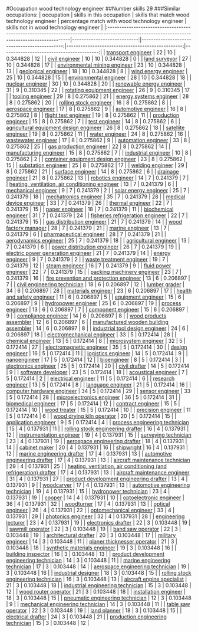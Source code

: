 #Occupation wood technology engineer
##Number skills 29
###Similar occupations:
| occupation                                                                                                                                  |   skills in this occupation |   skills that match wood technology engineer |   percentage match with wood technology engineer |   skills not in wood technology engineer |
|:--------------------------------------------------------------------------------------------------------------------------------------------|----------------------------:|---------------------------------------------:|-------------------------------------------------:|-----------------------------------------:|
| [transport engineer](transport_engineer.md)                                                                                                 |                          22 |                                           10 |                                         0.344828 |                                       12 |
| [civil engineer](civil_engineer.md)                                                                                                         |                          10 |                                           10 |                                         0.344828 |                                        0 |
| [land surveyor](land_surveyor.md)                                                                                                           |                          27 |                                           10 |                                         0.344828 |                                       17 |
| [environmental mining engineer](environmental_mining_engineer.md)                                                                           |                          23 |                                           10 |                                         0.344828 |                                       13 |
| [geological engineer](geological_engineer.md)                                                                                               |                          18 |                                           10 |                                         0.344828 |                                        8 |
| [wind energy engineer](wind_energy_engineer.md)                                                                                             |                          25 |                                           10 |                                         0.344828 |                                       15 |
| [environmental engineer](environmental_engineer.md)                                                                                         |                          28 |                                           10 |                                         0.344828 |                                       18 |
| [nuclear engineer](nuclear_engineer.md)                                                                                                     |                          30 |                                           10 |                                         0.344828 |                                       20 |
| [renewable energy engineer](renewable_energy_engineer.md)                                                                                   |                          31 |                                            9 |                                         0.310345 |                                       22 |
| [rotating equipment engineer](rotating_equipment_engineer.md)                                                                               |                          26 |                                            9 |                                         0.310345 |                                       17 |
| [tooling engineer](tooling_engineer.md)                                                                                                     |                          29 |                                            8 |                                         0.275862 |                                       21 |
| [energy systems engineer](energy_systems_engineer.md)                                                                                       |                          28 |                                            8 |                                         0.275862 |                                       20 |
| [rolling stock engineer](rolling_stock_engineer.md)                                                                                         |                          16 |                                            8 |                                         0.275862 |                                        8 |
| [aerospace engineer](aerospace_engineer.md)                                                                                                 |                          17 |                                            8 |                                         0.275862 |                                        9 |
| [automotive engineer](automotive_engineer.md)                                                                                               |                          16 |                                            8 |                                         0.275862 |                                        8 |
| [flight test engineer](flight_test_engineer.md)                                                                                             |                          19 |                                            8 |                                         0.275862 |                                       11 |
| [production engineer](production_engineer.md)                                                                                               |                          15 |                                            8 |                                         0.275862 |                                        7 |
| [test engineer](test_engineer.md)                                                                                                           |                          14 |                                            8 |                                         0.275862 |                                        6 |
| [agricultural equipment design engineer](agricultural_equipment_design_engineer.md)                                                         |                          26 |                                            8 |                                         0.275862 |                                       18 |
| [satellite engineer](satellite_engineer.md)                                                                                                 |                          19 |                                            8 |                                         0.275862 |                                       11 |
| [water engineer](water_engineer.md)                                                                                                         |                          24 |                                            8 |                                         0.275862 |                                       16 |
| [wastewater engineer](wastewater_engineer.md)                                                                                               |                          17 |                                            8 |                                         0.275862 |                                        9 |
| [automation engineer](automation_engineer.md)                                                                                               |                          33 |                                            8 |                                         0.275862 |                                       25 |
| [gas production engineer](gas_production_engineer.md)                                                                                       |                          22 |                                            8 |                                         0.275862 |                                       14 |
| [manufacturing engineer](manufacturing_engineer.md)                                                                                         |                          15 |                                            8 |                                         0.275862 |                                        7 |
| [industrial engineer](industrial_engineer.md)                                                                                               |                          10 |                                            8 |                                         0.275862 |                                        2 |
| [container equipment design engineer](container_equipment_design_engineer.md)                                                               |                          23 |                                            8 |                                         0.275862 |                                       15 |
| [substation engineer](substation_engineer.md)                                                                                               |                          25 |                                            8 |                                         0.275862 |                                       17 |
| [welding engineer](welding_engineer.md)                                                                                                     |                          29 |                                            8 |                                         0.275862 |                                       21 |
| [surface engineer](surface_engineer.md)                                                                                                     |                          14 |                                            8 |                                         0.275862 |                                        6 |
| [drainage engineer](drainage_engineer.md)                                                                                                   |                          21 |                                            8 |                                         0.275862 |                                       13 |
| [robotics engineer](robotics_engineer.md)                                                                                                   |                          14 |                                            7 |                                         0.241379 |                                        7 |
| [heating, ventilation, air conditioning engineer](heating,_ventilation,_air_conditioning_engineer.md)                                       |                          13 |                                            7 |                                         0.241379 |                                        6 |
| [mechanical engineer](mechanical_engineer.md)                                                                                               |                           9 |                                            7 |                                         0.241379 |                                        2 |
| [solar energy engineer](solar_energy_engineer.md)                                                                                           |                          25 |                                            7 |                                         0.241379 |                                       18 |
| [mechatronics engineer](mechatronics_engineer.md)                                                                                           |                          35 |                                            7 |                                         0.241379 |                                       28 |
| [medical device engineer](medical_device_engineer.md)                                                                                       |                          33 |                                            7 |                                         0.241379 |                                       26 |
| [thermal engineer](thermal_engineer.md)                                                                                                     |                          22 |                                            7 |                                         0.241379 |                                       15 |
| [paper engineer](paper_engineer.md)                                                                                                         |                          18 |                                            7 |                                         0.241379 |                                       11 |
| [biochemical engineer](biochemical_engineer.md)                                                                                             |                          31 |                                            7 |                                         0.241379 |                                       24 |
| [fisheries refrigeration engineer](fisheries_refrigeration_engineer.md)                                                                     |                          22 |                                            7 |                                         0.241379 |                                       15 |
| [gas distribution engineer](gas_distribution_engineer.md)                                                                                   |                          21 |                                            7 |                                         0.241379 |                                       14 |
| [wood factory manager](wood_factory_manager.md)                                                                                             |                          28 |                                            7 |                                         0.241379 |                                       21 |
| [marine engineer](marine_engineer.md)                                                                                                       |                          13 |                                            7 |                                         0.241379 |                                        6 |
| [pharmaceutical engineer](pharmaceutical_engineer.md)                                                                                       |                          28 |                                            7 |                                         0.241379 |                                       21 |
| [aerodynamics engineer](aerodynamics_engineer.md)                                                                                           |                          25 |                                            7 |                                         0.241379 |                                       18 |
| [agricultural engineer](agricultural_engineer.md)                                                                                           |                          13 |                                            7 |                                         0.241379 |                                        6 |
| [power distribution engineer](power_distribution_engineer.md)                                                                               |                          26 |                                            7 |                                         0.241379 |                                       19 |
| [electric power generation engineer](electric_power_generation_engineer.md)                                                                 |                          21 |                                            7 |                                         0.241379 |                                       14 |
| [energy engineer](energy_engineer.md)                                                                                                       |                           9 |                                            7 |                                         0.241379 |                                        2 |
| [waste treatment engineer](waste_treatment_engineer.md)                                                                                     |                          19 |                                            7 |                                         0.241379 |                                       12 |
| [steam engineer](steam_engineer.md)                                                                                                         |                          16 |                                            7 |                                         0.241379 |                                        9 |
| [fluid power engineer](fluid_power_engineer.md)                                                                                             |                          22 |                                            7 |                                         0.241379 |                                       15 |
| [packing machinery engineer](packing_machinery_engineer.md)                                                                                 |                          23 |                                            7 |                                         0.241379 |                                       16 |
| [fire prevention and protection engineer](fire_prevention_and_protection_engineer.md)                                                       |                          13 |                                            6 |                                         0.206897 |                                        7 |
| [civil engineering technician](civil_engineering_technician.md)                                                                             |                          18 |                                            6 |                                         0.206897 |                                       12 |
| [lumber grader](lumber_grader.md)                                                                                                           |                          34 |                                            6 |                                         0.206897 |                                       28 |
| [materials engineer](materials_engineer.md)                                                                                                 |                          23 |                                            6 |                                         0.206897 |                                       17 |
| [health and safety engineer](health_and_safety_engineer.md)                                                                                 |                          11 |                                            6 |                                         0.206897 |                                        5 |
| [equipment engineer](equipment_engineer.md)                                                                                                 |                          15 |                                            6 |                                         0.206897 |                                        9 |
| [hydropower engineer](hydropower_engineer.md)                                                                                               |                          25 |                                            6 |                                         0.206897 |                                       19 |
| [process engineer](process_engineer.md)                                                                                                     |                          13 |                                            6 |                                         0.206897 |                                        7 |
| [component engineer](component_engineer.md)                                                                                                 |                          15 |                                            6 |                                         0.206897 |                                        9 |
| [compliance engineer](compliance_engineer.md)                                                                                               |                          14 |                                            6 |                                         0.206897 |                                        8 |
| [wood products assembler](wood_products_assembler.md)                                                                                       |                          12 |                                            6 |                                         0.206897 |                                        6 |
| [manufactured wooden building assembler](manufactured_wooden_building_assembler.md)                                                         |                          14 |                                            6 |                                         0.206897 |                                        8 |
| [industrial tool design engineer](industrial_tool_design_engineer.md)                                                                       |                          24 |                                            6 |                                         0.206897 |                                       18 |
| [electromechanical engineer](electromechanical_engineer.md)                                                                                 |                          33 |                                            5 |                                         0.172414 |                                       28 |
| [chemical engineer](chemical_engineer.md)                                                                                                   |                          13 |                                            5 |                                         0.172414 |                                        8 |
| [microsystem engineer](microsystem_engineer.md)                                                                                             |                          32 |                                            5 |                                         0.172414 |                                       27 |
| [electromagnetic engineer](electromagnetic_engineer.md)                                                                                     |                          35 |                                            5 |                                         0.172414 |                                       30 |
| [design engineer](design_engineer.md)                                                                                                       |                          16 |                                            5 |                                         0.172414 |                                       11 |
| [logistics engineer](logistics_engineer.md)                                                                                                 |                          14 |                                            5 |                                         0.172414 |                                        9 |
| [nanoengineer](nanoengineer.md)                                                                                                             |                          17 |                                            5 |                                         0.172414 |                                       12 |
| [bioengineer](bioengineer.md)                                                                                                               |                           8 |                                            5 |                                         0.172414 |                                        3 |
| [electronics engineer](electronics_engineer.md)                                                                                             |                          25 |                                            5 |                                         0.172414 |                                       20 |
| [civil drafter](civil_drafter.md)                                                                                                           |                          14 |                                            5 |                                         0.172414 |                                        9 |
| [software developer](software_developer.md)                                                                                                 |                          23 |                                            5 |                                         0.172414 |                                       18 |
| [acoustical engineer](acoustical_engineer.md)                                                                                               |                           7 |                                            5 |                                         0.172414 |                                        2 |
| [electrical engineer](electrical_engineer.md)                                                                                               |                          11 |                                            5 |                                         0.172414 |                                        6 |
| [research engineer](research_engineer.md)                                                                                                   |                          13 |                                            5 |                                         0.172414 |                                        8 |
| [language engineer](language_engineer.md)                                                                                                   |                          21 |                                            5 |                                         0.172414 |                                       16 |
| [computer hardware engineer](computer_hardware_engineer.md)                                                                                 |                          34 |                                            5 |                                         0.172414 |                                       29 |
| [sensor engineer](sensor_engineer.md)                                                                                                       |                          33 |                                            5 |                                         0.172414 |                                       28 |
| [microelectronics engineer](microelectronics_engineer.md)                                                                                   |                          36 |                                            5 |                                         0.172414 |                                       31 |
| [biomedical engineer](biomedical_engineer.md)                                                                                               |                          17 |                                            5 |                                         0.172414 |                                       12 |
| [contract engineer](contract_engineer.md)                                                                                                   |                          15 |                                            5 |                                         0.172414 |                                       10 |
| [wood treater](wood_treater.md)                                                                                                             |                          15 |                                            5 |                                         0.172414 |                                       10 |
| [precision engineer](precision_engineer.md)                                                                                                 |                          11 |                                            5 |                                         0.172414 |                                        6 |
| [wood drying kiln operator](wood_drying_kiln_operator.md)                                                                                   |                          20 |                                            5 |                                         0.172414 |                                       15 |
| [application engineer](application_engineer.md)                                                                                             |                           9 |                                            5 |                                         0.172414 |                                        4 |
| [process engineering technician](process_engineering_technician.md)                                                                         |                          15 |                                            4 |                                         0.137931 |                                       11 |
| [rolling stock engineering drafter](rolling_stock_engineering_drafter.md)                                                                   |                          16 |                                            4 |                                         0.137931 |                                       12 |
| [instrumentation engineer](instrumentation_engineer.md)                                                                                     |                          19 |                                            4 |                                         0.137931 |                                       15 |
| [surveying technician](surveying_technician.md)                                                                                             |                          23 |                                            4 |                                         0.137931 |                                       19 |
| [aerospace engineering drafter](aerospace_engineering_drafter.md)                                                                           |                          18 |                                            4 |                                         0.137931 |                                       14 |
| [cabinet maker](cabinet_maker.md)                                                                                                           |                          20 |                                            4 |                                         0.137931 |                                       16 |
| [shipwright](shipwright.md)                                                                                                                 |                          16 |                                            4 |                                         0.137931 |                                       12 |
| [marine engineering drafter](marine_engineering_drafter.md)                                                                                 |                          17 |                                            4 |                                         0.137931 |                                       13 |
| [automotive engineering drafter](automotive_engineering_drafter.md)                                                                         |                          17 |                                            4 |                                         0.137931 |                                       13 |
| [aircraft maintenance technician](aircraft_maintenance_technician.md)                                                                       |                          29 |                                            4 |                                         0.137931 |                                       25 |
| [heating, ventilation, air conditioning (and refrigeration) drafter](heating,_ventilation,_air_conditioning_(and_refrigeration)_drafter.md) |                          17 |                                            4 |                                         0.137931 |                                       13 |
| [aircraft maintenance engineer](aircraft_maintenance_engineer.md)                                                                           |                          31 |                                            4 |                                         0.137931 |                                       27 |
| [product development engineering drafter](product_development_engineering_drafter.md)                                                       |                          13 |                                            4 |                                         0.137931 |                                        9 |
| [woodcarver](woodcarver.md)                                                                                                                 |                          17 |                                            4 |                                         0.137931 |                                       13 |
| [automotive engineering technician](automotive_engineering_technician.md)                                                                   |                          19 |                                            4 |                                         0.137931 |                                       15 |
| [hydropower technician](hydropower_technician.md)                                                                                           |                          23 |                                            4 |                                         0.137931 |                                       19 |
| [cooper](cooper.md)                                                                                                                         |                          14 |                                            4 |                                         0.137931 |                                       10 |
| [optoelectronic engineer](optoelectronic_engineer.md)                                                                                       |                          36 |                                            4 |                                         0.137931 |                                       32 |
| [woodturner](woodturner.md)                                                                                                                 |                          17 |                                            4 |                                         0.137931 |                                       13 |
| [optical engineer](optical_engineer.md)                                                                                                     |                          26 |                                            4 |                                         0.137931 |                                       22 |
| [optomechanical engineer](optomechanical_engineer.md)                                                                                       |                          33 |                                            4 |                                         0.137931 |                                       29 |
| [photonics engineer](photonics_engineer.md)                                                                                                 |                          32 |                                            4 |                                         0.137931 |                                       28 |
| [engineering lecturer](engineering_lecturer.md)                                                                                             |                          23 |                                            4 |                                         0.137931 |                                       19 |
| [electronics drafter](electronics_drafter.md)                                                                                               |                          22 |                                            3 |                                         0.103448 |                                       19 |
| [sawmill operator](sawmill_operator.md)                                                                                                     |                          22 |                                            3 |                                         0.103448 |                                       19 |
| [band saw operator](band_saw_operator.md)                                                                                                   |                          22 |                                            3 |                                         0.103448 |                                       19 |
| [architectural drafter](architectural_drafter.md)                                                                                           |                          20 |                                            3 |                                         0.103448 |                                       17 |
| [military engineer](military_engineer.md)                                                                                                   |                          14 |                                            3 |                                         0.103448 |                                       11 |
| [planer thicknesser operator](planer_thicknesser_operator.md)                                                                               |                          21 |                                            3 |                                         0.103448 |                                       18 |
| [synthetic materials engineer](synthetic_materials_engineer.md)                                                                             |                          19 |                                            3 |                                         0.103448 |                                       16 |
| [building inspector](building_inspector.md)                                                                                                 |                          16 |                                            3 |                                         0.103448 |                                       13 |
| [product development engineering technician](product_development_engineering_technician.md)                                                 |                          14 |                                            3 |                                         0.103448 |                                       11 |
| [marine engineering technician](marine_engineering_technician.md)                                                                           |                          17 |                                            3 |                                         0.103448 |                                       14 |
| [aerospace engineering technician](aerospace_engineering_technician.md)                                                                     |                          19 |                                            3 |                                         0.103448 |                                       16 |
| [industrial designer](industrial_designer.md)                                                                                               |                          18 |                                            3 |                                         0.103448 |                                       15 |
| [rolling stock engineering technician](rolling_stock_engineering_technician.md)                                                             |                          16 |                                            3 |                                         0.103448 |                                       13 |
| [aircraft engine specialist](aircraft_engine_specialist.md)                                                                                 |                          21 |                                            3 |                                         0.103448 |                                       18 |
| [industrial engineering technician](industrial_engineering_technician.md)                                                                   |                          15 |                                            3 |                                         0.103448 |                                       12 |
| [wood router operator](wood_router_operator.md)                                                                                             |                          21 |                                            3 |                                         0.103448 |                                       18 |
| [installation engineer](installation_engineer.md)                                                                                           |                          18 |                                            3 |                                         0.103448 |                                       15 |
| [pneumatic engineering technician](pneumatic_engineering_technician.md)                                                                     |                          12 |                                            3 |                                         0.103448 |                                        9 |
| [mechanical engineering technician](mechanical_engineering_technician.md)                                                                   |                          14 |                                            3 |                                         0.103448 |                                       11 |
| [table saw operator](table_saw_operator.md)                                                                                                 |                          22 |                                            3 |                                         0.103448 |                                       19 |
| [land planner](land_planner.md)                                                                                                             |                          18 |                                            3 |                                         0.103448 |                                       15 |
| [electrical drafter](electrical_drafter.md)                                                                                                 |                          24 |                                            3 |                                         0.103448 |                                       21 |
| [production engineering technician](production_engineering_technician.md)                                                                   |                          15 |                                            3 |                                         0.103448 |                                       12 |
